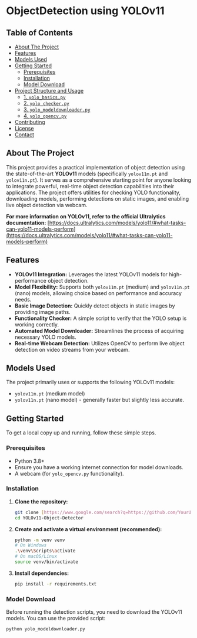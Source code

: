 # ObjectDetection using YOLOv11

## Table of Contents
- [About The Project](#about-the-project)
- [Features](#features)
- [Models Used](#models-used)
- [Getting Started](#getting-started)
  - [Prerequisites](#prerequisites)
  - [Installation](#installation)
  - [Model Download](#model-download)
- [Project Structure and Usage](#project-structure-and-usage)
  - [1. `yolo_basics.py`](#1-yolo_basicspy)
  - [2. `yolo_checker.py`](#2-yolo_checkerpy)
  - [3. `yolo_modeldownloader.py`](#3-yolo_modeldownloaderpy)
  - [4. `yolo_opencv.py`](#4-yolo_opencvpy)
- [Contributing](#contributing)
- [License](#license)
- [Contact](#contact)

## About The Project

This project provides a practical implementation of object detection using the state-of-the-art **YOLOv11** models (specifically `yolov11m.pt` and `yolov11n.pt`). It serves as a comprehensive starting point for anyone looking to integrate powerful, real-time object detection capabilities into their applications. The project offers utilities for checking YOLO functionality, downloading models, performing detections on static images, and enabling live object detection via webcam.

**For more information on YOLOv11, refer to the official Ultralytics documentation:**
[https://docs.ultralytics.com/models/yolo11/#what-tasks-can-yolo11-models-perform](https://docs.ultralytics.com/models/yolo11/#what-tasks-can-yolo11-models-perform)

## Features

* **YOLOv11 Integration:** Leverages the latest YOLOv11 models for high-performance object detection.
* **Model Flexibility:** Supports both `yolov11m.pt` (medium) and `yolov11n.pt` (nano) models, allowing choice based on performance and accuracy needs.
* **Basic Image Detection:** Quickly detect objects in static images by providing image paths.
* **Functionality Checker:** A simple script to verify that the YOLO setup is working correctly.
* **Automated Model Downloader:** Streamlines the process of acquiring necessary YOLO models.
* **Real-time Webcam Detection:** Utilizes OpenCV to perform live object detection on video streams from your webcam.

## Models Used

The project primarily uses or supports the following YOLOv11 models:
* `yolov11m.pt` (medium model)
* `yolov11n.pt` (nano model) - generally faster but slightly less accurate.

## Getting Started

To get a local copy up and running, follow these simple steps.

### Prerequisites

* Python 3.8+
* Ensure you have a working internet connection for model downloads.
* A webcam (for `yolo_opencv.py` functionality).

### Installation

1.  **Clone the repository:**
    ```bash
    git clone [https://www.google.com/search?q=https://github.com/YourUsername/YOLOv11-Object-Detector.git](https://www.google.com/search?q=https://github.com/YourUsername/YOLOv11-Object-Detector.git)
    cd YOLOv11-Object-Detector
    ```
2.  **Create and activate a virtual environment (recommended):**
    ```bash
    python -m venv venv
    # On Windows
    .\venv\Scripts\activate
    # On macOS/Linux
    source venv/bin/activate
    ```
3.  **Install dependencies:**
    ```bash
    pip install -r requirements.txt
    ```

### Model Download

Before running the detection scripts, you need to download the YOLOv11 models. You can use the provided script:

```bash
python yolo_modeldownloader.py
